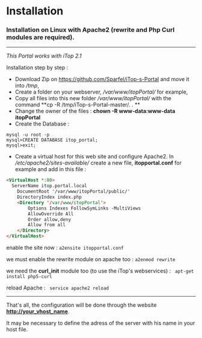 # Installation
### Installation on Linux with Apache2 (rewrite and Php Curl modules are required). 

---

*This Portal works with iTop 2.1*

Installation step by step :

* Download Zip on https://github.com/Sparfel/iTop-s-Portal and move it into */tmp*,
* Create a folder on your webserver, */var/www/itopPortal/* for example,
* Copy all files into this new folder */var/www/itopPortal/* with the command **cp -R /tmp/iTop-s-Portal-master/. . **
* Change the owner of the files : **chown -R www-data:www-data itopPortal**
* Create the Database :
```
mysql -u root -p
mysql>CREATE DATABASE itop_portal;
mysql>exit;
```
* Create a virtual host for this web site and configure Apache2. In */etc/apache2/sites-available/* create a new file, **itopportal.conf** for example and add in this file :
```html
<VirtualHost *:80>
  ServerName itop.portal.local
	DocumentRoot '/var/www/itopPortal/public/'
	DirectoryIndex index.php
	<Directory '/var/www/itopPortal'>
		Options Indexes FollowSymLinks -MultiViews
		AllowOverride All
		Order allow,deny
		Allow from all
	</Directory>
</VirtualHost>
```
enable the site now :
``` a2ensite itopportal.conf ```

we must enable the rewrite module on apache too :
``` a2enmod rewrite ``` 

we need the **curl_init** module too (to use the iTop's webservices) :
``` apt-get install php5-curl``` 

reload Apache :
``` service apache2 reload```

---

That's all, the configuration will be done through the website **[http://your_vhost_name](http://your_vhost_name)**.

It may be necessary to define the adress of the server with his name in your host file.